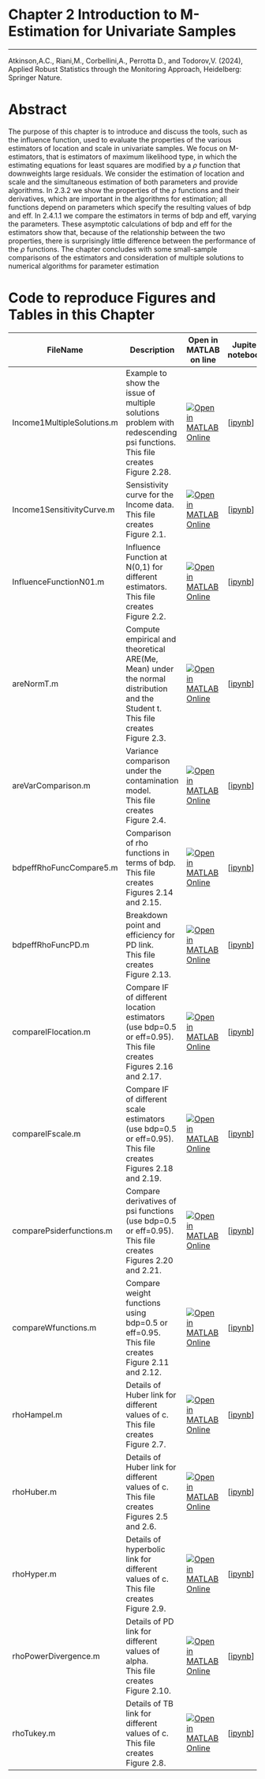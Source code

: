 # Chapter 2 Introduction to M-Estimation for Univariate Samples


---
Atkinson,A.C., Riani,M., Corbellini,A., Perrotta D., and Todorov,V. (2024), Applied Robust Statistics through the Monitoring Approach, Heidelberg: Springer Nature.

# Abstract
 
 The purpose of this chapter is to introduce and discuss the tools, such as the influence function, used to evaluate the properties of the various estimators of location and scale in univariate samples. We focus on M-estimators, that is estimators of maximum  likelihood type, in which the estimating equations for least squares are modified by a $\rho$ function that downweights large residuals. We consider the estimation of location and scale and the simultaneous estimation of both parameters and provide algorithms.  In 2.3.2  we show the properties of the $\rho$ functions and their derivatives, which are important in the algorithms for estimation; all functions depend on parameters which specify the resulting values of bdp and eff. In 2.4.1.1  we compare the estimators in terms of bdp and eff, varying the parameters. These asymptotic calculations of bdp and eff for the estimators show that, because of the relationship between the two properties, there is surprisingly little difference between the performance of the $\rho$ functions. The chapter concludes with some small-sample comparisons of the estimators and consideration of multiple solutions to numerical algorithms for parameter estimation

# Code to reproduce Figures and Tables in this Chapter




| FileName | Description | Open in MATLAB on line | Jupiter notebook | 
 |---|---|---|---| 
 |Income1MultipleSolutions.m|Example to show the issue of multiple solutions problem with redescending psi functions.<br/> This file creates Figure 2.28.|[![Open in MATLAB Online](https://www.mathworks.com/images/responsive/global/open-in-matlab-online.svg)](https://matlab.mathworks.com/open/github/v1?repo=UniprJRC/FigMonitoringBook&file=cap2//Income1MultipleSolutions.m)| [[ipynb](Income1MultipleSolutions.ipynb)]
|Income1SensitivityCurve.m|Sensistivity curve for the Income data.<br/> This file creates Figure 2.1.|[![Open in MATLAB Online](https://www.mathworks.com/images/responsive/global/open-in-matlab-online.svg)](https://matlab.mathworks.com/open/github/v1?repo=UniprJRC/FigMonitoringBook&file=cap2//Income1SensitivityCurve.m)| [[ipynb](Income1SensitivityCurve.ipynb)]
|InfluenceFunctionN01.m|Influence Function at N(0,1) for different estimators.<br/> This file creates Figure 2.2.|[![Open in MATLAB Online](https://www.mathworks.com/images/responsive/global/open-in-matlab-online.svg)](https://matlab.mathworks.com/open/github/v1?repo=UniprJRC/FigMonitoringBook&file=cap2//InfluenceFunctionN01.m)| [[ipynb](InfluenceFunctionN01.ipynb)]
|areNormT.m|Compute empirical and theoretical ARE(Me, Mean) under the normal distribution and the Student t.<br/> This file creates Figure 2.3.|[![Open in MATLAB Online](https://www.mathworks.com/images/responsive/global/open-in-matlab-online.svg)](https://matlab.mathworks.com/open/github/v1?repo=UniprJRC/FigMonitoringBook&file=cap2//areNormT.m)| [[ipynb](areNormT.ipynb)]
|areVarComparison.m|Variance comparison under the contamination model.<br/> This file creates Figure 2.4.|[![Open in MATLAB Online](https://www.mathworks.com/images/responsive/global/open-in-matlab-online.svg)](https://matlab.mathworks.com/open/github/v1?repo=UniprJRC/FigMonitoringBook&file=cap2//areVarComparison.m)| [[ipynb](areVarComparison.ipynb)]
|bdpeffRhoFuncCompare5.m|Comparison of rho functions in terms of bdp.<br/> This file creates Figures 2.14 and 2.15.|[![Open in MATLAB Online](https://www.mathworks.com/images/responsive/global/open-in-matlab-online.svg)](https://matlab.mathworks.com/open/github/v1?repo=UniprJRC/FigMonitoringBook&file=cap2//bdpeffRhoFuncCompare5.m)| [[ipynb](bdpeffRhoFuncCompare5.ipynb)]
|bdpeffRhoFuncPD.m|Breakdown point and efficiency for PD link.<br/> This file creates Figure 2.13.|[![Open in MATLAB Online](https://www.mathworks.com/images/responsive/global/open-in-matlab-online.svg)](https://matlab.mathworks.com/open/github/v1?repo=UniprJRC/FigMonitoringBook&file=cap2//bdpeffRhoFuncPD.m)| [[ipynb](bdpeffRhoFuncPD.ipynb)]
|compareIFlocation.m|Compare IF of different location estimators (use bdp=0.5 or eff=0.95).<br/> This file creates Figures 2.16 and 2.17.|[![Open in MATLAB Online](https://www.mathworks.com/images/responsive/global/open-in-matlab-online.svg)](https://matlab.mathworks.com/open/github/v1?repo=UniprJRC/FigMonitoringBook&file=cap2//compareIFlocation.m)| [[ipynb](compareIFlocation.ipynb)]
|compareIFscale.m|Compare IF of different scale estimators (use bdp=0.5 or eff=0.95).<br/> This file creates Figures 2.18 and 2.19.|[![Open in MATLAB Online](https://www.mathworks.com/images/responsive/global/open-in-matlab-online.svg)](https://matlab.mathworks.com/open/github/v1?repo=UniprJRC/FigMonitoringBook&file=cap2//compareIFscale.m)| [[ipynb](compareIFscale.ipynb)]
|comparePsiderfunctions.m|Compare derivatives of psi functions (use bdp=0.5 or eff=0.95).<br/> This file creates Figures 2.20 and 2.21.|[![Open in MATLAB Online](https://www.mathworks.com/images/responsive/global/open-in-matlab-online.svg)](https://matlab.mathworks.com/open/github/v1?repo=UniprJRC/FigMonitoringBook&file=cap2//comparePsiderfunctions.m)| [[ipynb](comparePsiderfunctions.ipynb)]
|compareWfunctions.m|Compare weight functions using bdp=0.5 or eff=0.95.<br/> This file creates Figure 2.11 and 2.12.|[![Open in MATLAB Online](https://www.mathworks.com/images/responsive/global/open-in-matlab-online.svg)](https://matlab.mathworks.com/open/github/v1?repo=UniprJRC/FigMonitoringBook&file=cap2//compareWfunctions.m)| [[ipynb](compareWfunctions.ipynb)]
|rhoHampel.m|Details of Huber link for different values of c.<br/> This file creates Figure 2.7.|[![Open in MATLAB Online](https://www.mathworks.com/images/responsive/global/open-in-matlab-online.svg)](https://matlab.mathworks.com/open/github/v1?repo=UniprJRC/FigMonitoringBook&file=cap2//rhoHampel.m)| [[ipynb](rhoHampel.ipynb)]
|rhoHuber.m|Details of Huber link for different values of c.<br/> This file creates Figures 2.5 and 2.6.|[![Open in MATLAB Online](https://www.mathworks.com/images/responsive/global/open-in-matlab-online.svg)](https://matlab.mathworks.com/open/github/v1?repo=UniprJRC/FigMonitoringBook&file=cap2//rhoHuber.m)| [[ipynb](rhoHuber.ipynb)]
|rhoHyper.m|Details of hyperbolic link for different values of c.<br/> This file creates Figure 2.9.|[![Open in MATLAB Online](https://www.mathworks.com/images/responsive/global/open-in-matlab-online.svg)](https://matlab.mathworks.com/open/github/v1?repo=UniprJRC/FigMonitoringBook&file=cap2//rhoHyper.m)| [[ipynb](rhoHyper.ipynb)]
|rhoPowerDivergence.m|Details of PD link for different values of alpha.<br/> This file creates Figure 2.10.|[![Open in MATLAB Online](https://www.mathworks.com/images/responsive/global/open-in-matlab-online.svg)](https://matlab.mathworks.com/open/github/v1?repo=UniprJRC/FigMonitoringBook&file=cap2//rhoPowerDivergence.m)| [[ipynb](rhoPowerDivergence.ipynb)]
|rhoTukey.m|Details of TB link for different values of c.<br/> This file creates Figure 2.8.|[![Open in MATLAB Online](https://www.mathworks.com/images/responsive/global/open-in-matlab-online.svg)](https://matlab.mathworks.com/open/github/v1?repo=UniprJRC/FigMonitoringBook&file=cap2//rhoTukey.m)| [[ipynb](rhoTukey.ipynb)]

